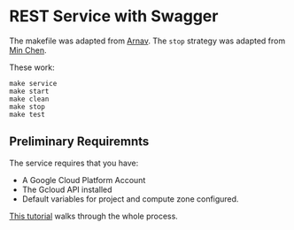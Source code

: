 # REST Service with Swagger
The makefile was adapted from [Arnav](https://github.com/cloudmesh-community/hid-sp18-503). The `stop` 
strategy was adapted from [Min Chen](https://github.com/cloudmesh-community/hid-sp18-405).

These work:
```
make service
make start
make clean
make stop
make test
```
## Preliminary Requiremnts
The service requires that you have:
* A Google Cloud Platform Account
* The Gcloud API installed
* Default variables for project and compute zone configured.

[This tutorial](https://github.com/cloudmesh/book/blob/master/tutorial/google-compute-engine.md)
walks through the whole process.
